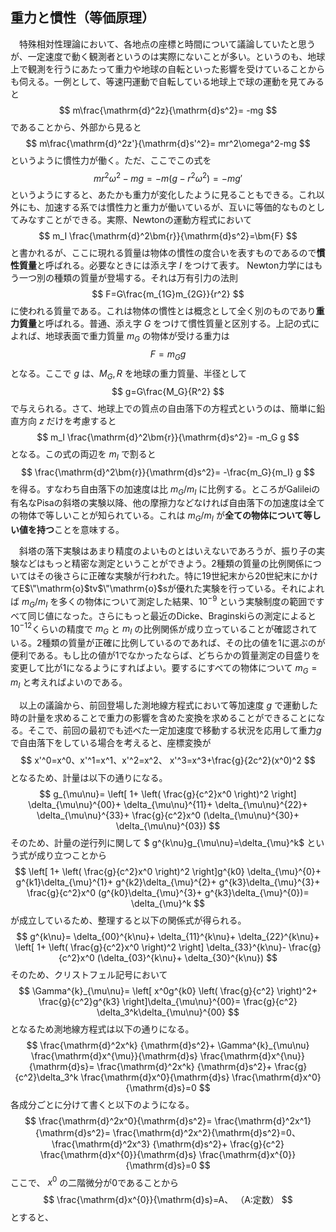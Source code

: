 
## 重力と慣性（等価原理）

　特殊相対性理論において、各地点の座標と時間について議論していたと思うが、一定速度で動く観測者というのは実際にないことが多い。というのも、地球上で観測を行うにあたって重力や地球の自転といった影響を受けていることからも伺える。一例として、等速円運動で自転している地球上で球の運動を見てみると
$$
    m\frac{\mathrm{d}^2z}{\mathrm{d}s^2}=
    -mg
$$
であることから、外部から見ると
$$
    m\frac{\mathrm{d}^2z'}{\mathrm{d}s'^2}=
    mr^2\omega^2-mg
$$
というように慣性力が働く。ただ、ここでこの式を
$$
    mr^2\omega^2-mg=-m(g-r^2\omega^2)=-mg'
$$
というようにすると、あたかも重力が変化したように見ることもできる。これ以外にも、加速する系では慣性力と重力が働いているが、互いに等価的なものとしてみなすことができる。実際、Newtonの運動方程式において
$$
    m_I
    \frac{\mathrm{d}^2\bm{r}}{\mathrm{d}s^2}=\bm{F}
$$
と書かれるが、ここに現れる質量は物体の慣性の度合いを表すものであるので**慣性質量**と呼ばれる。必要なときには添え字 $I$ をつけて表す。 Newton力学にはもう一つ別の種類の質量が登場する。それは万有引力の法則
$$
    F=G\frac{m_{1G}m_{2G}}{r^2}
$$
に使われる質量である。これは物体の慣性とは概念として全く別のものであり**重力質量**と呼ばれる。普通、添え字 $G$ をつけて慣性質量と区別する。上記の式によれば、地球表面で重力質量 $m_G$ の物体が受ける重力は
$$
    F=m_G g
$$ 
となる。ここで $g$ は、$M_G,R$ を地球の重力質量、半径として
$$
    g=G\frac{M_G}{R^2}
$$
で与えられる。さて、地球上での質点の自由落下の方程式というのは、簡単に鉛直方向 $z$ だけを考慮すると
$$
    m_I
    \frac{\mathrm{d}^2\bm{r}}{\mathrm{d}s^2}=
    -m_G g
$$
となる。この式の両辺を $m_I$ で割ると
$$
    \frac{\mathrm{d}^2\bm{r}}{\mathrm{d}s^2}=
    -\frac{m_G}{m_I} g
$$
を得る。すなわち自由落下の加速度は比 $m_G/m_I$ に比例する。ところがGalileiの有名なPisaの斜塔の実験以降、他の摩擦力などなければ自由落下の加速度は全ての物体で等しいことが知られている。これは $m_G/m_I$ が**全ての物体について等しい値を持つ**ことを意味する。

　斜塔の落下実験はあまり精度のよいものとはいえないであろうが、振り子の実験などはもっと精密な測定ということができよう。2種類の質量の比例関係についてはその後さらに正確な実験が行われた。特に19世紀末から20世紀末にかけてE$\"\mathrm{o}$tv$\"\mathrm{o}$sが優れた実験を行っている。それによれば $m_G/m_I$ を多くの物体について測定した結果、$10^{-9}$ という実験制度の範囲ですべて同じ値になった。さらにもっと最近のDicke、Braginskiらの測定によると$10^{-12}$くらいの精度で $m_G$ と $m_I$ の比例関係が成り立っていることが確認されている。2種類の質量が正確に比例しているのであれば、その比の値を1に選ぶのが便利である。もし比の値が1でなかったならば、どちらかの質量測定の目盛りを変更して比が1になるようにすればよい。要するにすべての物体について $m_G=m_I$ と考えればよいのである。

　以上の議論から、前回登場した測地線方程式において等加速度 $g$ で運動した時の計量を求めることで重力の影響を含めた変換を求めることができることになる。そこで、前回の最初でも述べた一定加速度で移動する状況を応用して重力$g$で自由落下をしている場合を考えると、座標変換が
$$
    x'^0=x^0、x'^1=x^1、x'^2=x^2、
    x'^3=x^3+\frac{g}{2c^2}(x^0)^2
$$
となるため、計量は以下の通りになる。
$$
    g_{\mu\nu}=
    \left[
        1+
        \left(
            \frac{g}{c^2}x^0
        \right)^2
    \right]
    \delta_{\mu\nu}^{00}+
    \delta_{\mu\nu}^{11}+
    \delta_{\mu\nu}^{22}+
    \delta_{\mu\nu}^{33}+
    \frac{g}{c^2}x^0
    (\delta_{\mu\nu}^{30}+
    \delta_{\mu\nu}^{03})
$$
そのため、計量の逆行列に関して $ g^{k\nu}g_{\mu\nu}=\delta_{\mu}^k$ という式が成り立つことから
$$
    \left[
        1+
        \left(
            \frac{g}{c^2}x^0
        \right)^2
    \right]g^{k0}
    \delta_{\mu}^{0}+
    g^{k1}\delta_{\mu}^{1}+
    g^{k2}\delta_{\mu}^{2}+
    g^{k3}\delta_{\mu}^{3}+
    \frac{g}{c^2}x^0
    (g^{k0}\delta_{\mu}^{3}+
    g^{k3}\delta_{\mu}^{0})=
    \delta_{\mu}^k
$$
が成立しているため、整理すると以下の関係式が得られる。
$$
    g^{k\nu}=
    \delta_{00}^{k\nu}+
    \delta_{11}^{k\nu}+
    \delta_{22}^{k\nu}+
    \left[
        1+
        \left(
            \frac{g}{c^2}x^0
        \right)^2
    \right]
    \delta_{33}^{k\nu}-
    \frac{g}{c^2}x^0
    (\delta_{03}^{k\nu}+
    \delta_{30}^{k\nu})
$$
そのため、クリストフェル記号において
$$
    \Gamma^{k}_{\mu\nu}=
    \left[
    x^0g^{k0}
    \left(
        \frac{g}{c^2}
    \right)^2+
    \frac{g}{c^2}g^{k3}
    \right]\delta_{\mu\nu}^{00}=
    \frac{g}{c^2}
    \delta_3^k\delta_{\mu\nu}^{00}
$$
となるため測地線方程式は以下の通りになる。
$$
    \frac{\mathrm{d}^2x^k}
    {\mathrm{d}s^2}+
    \Gamma^{k}_{\mu\nu}
    \frac{\mathrm{d}x^{\mu}}{\mathrm{d}s}
    \frac{\mathrm{d}x^{\nu}}{\mathrm{d}s}=
    \frac{\mathrm{d}^2x^k}
    {\mathrm{d}s^2}+
    \frac{g}{c^2}\delta_3^k
    \frac{\mathrm{d}x^0}{\mathrm{d}s}
    \frac{\mathrm{d}x^0}{\mathrm{d}s}=0
$$
各成分ごとに分けて書くと以下のようになる。
$$
    \frac{\mathrm{d}^2x^0}{\mathrm{d}s^2}=
    \frac{\mathrm{d}^2x^1}{\mathrm{d}s^2}=
    \frac{\mathrm{d}^2x^2}{\mathrm{d}s^2}=0、
    \frac{\mathrm{d}^2x^3}
    {\mathrm{d}s^2}+
    \frac{g}{c^2}
    \frac{\mathrm{d}x^{0}}{\mathrm{d}s}
    \frac{\mathrm{d}x^{0}}{\mathrm{d}s}=0
$$
ここで、 $x^0$ の二階微分が0であることから
$$
    \frac{\mathrm{d}x^{0}}{\mathrm{d}s}=A、
    （A:定数）
$$
とすると、